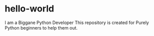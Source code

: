 # hello-world

I am a Biggane Python Developer
This repository is created for Purely Python beginners to help them out.

